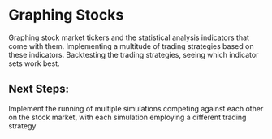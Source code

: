 # Graphing Stocks

Graphing stock market tickers and the statistical analysis indicators that come with them. Implementing a multitude of trading strategies based on these indicators. Backtesting the trading strategies, seeing which indicator sets work best.

## Next Steps:
Implement the running of multiple simulations competing against each other on the stock market, with each simulation employing a different trading strategy
